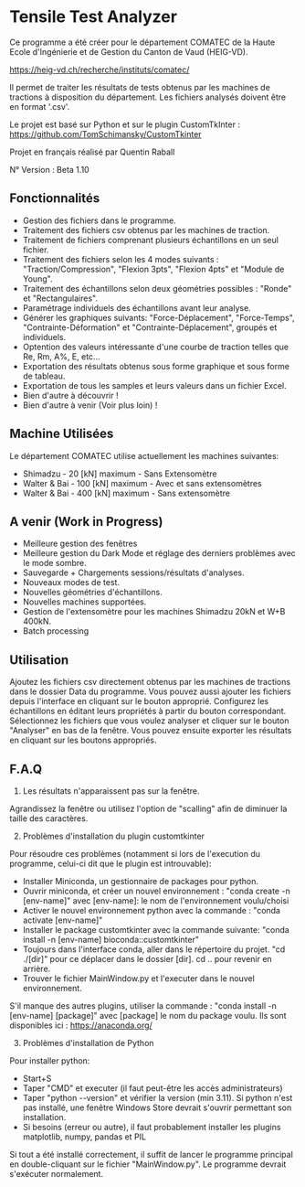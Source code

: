 # Tensile Test Analyzer

Ce programme a été créer pour le département COMATEC de la Haute Ecole d'Ingénierie et de Gestion du Canton de Vaud (HEIG-VD).

https://heig-vd.ch/recherche/instituts/comatec/

Il permet de traiter les résultats de tests obtenus par les machines de tractions à disposition du département.
Les fichiers analysés doivent être en format '.csv'. 

Le projet est basé sur Python et sur le plugin CustomTkInter : https://github.com/TomSchimansky/CustomTkinter

Projet en français réalisé par Quentin Raball

N° Version : Beta 1.10

## Fonctionnalités
- Gestion des fichiers dans le programme.
- Traitement des fichiers csv obtenus par les machines de traction.
- Traitement de fichiers comprenant plusieurs échantillons en un seul fichier.
- Traitement des fichiers selon les 4 modes suivants : "Traction/Compression", "Flexion 3pts", "Flexion 4pts" et "Module de Young".
- Traitement des échantillons selon deux géométries possibles : "Ronde" et "Rectangulaires".
- Paramétrage individuels des échantillons avant leur analyse.
- Générer les graphiques suivants: "Force-Déplacement", "Force-Temps", "Contrainte-Déformation" et "Contrainte-Déplacement", groupés et individuels.
- Optention des valeurs intéressante d'une courbe de traction telles que Re, Rm, A%, E, etc...
- Exportation des résultats obtenus sous forme graphique et sous forme de tableau.
- Exportation de tous les samples et leurs valeurs dans un fichier Excel.
- Bien d'autre à découvrir !
- Bien d'autre à venir (Voir plus loin) !


## Machine Utilisées
Le département COMATEC utilise actuellement les machines suivantes:
- Shimadzu - 20 [kN] maximum - Sans Extensomètre
- Walter & Bai - 100 [kN] maximum - Avec et sans extensomètres
- Walter & Bai - 400 [kN] maximum - Sans extensomètre


## A venir (Work in Progress)
- Meilleure gestion des fenêtres
- Meilleure gestion du Dark Mode et réglage des derniers problèmes avec le mode sombre.
- Sauvegarde + Chargements sessions/résultats d'analyses.
- Nouveaux modes de test.
- Nouvelles géométries d'échantillons.
- Nouvelles machines supportées.
- Gestion de l'extensomètre pour les machines Shimadzu 20kN et W+B 400kN.
- Batch processing

## Utilisation
Ajoutez les fichiers csv directement obtenus par les machines de tractions dans le dossier Data du programme.
Vous pouvez aussi ajouter les fichiers depuis l'interface en cliquant sur le bouton approprié.
Configurez les échantillons en éditant leurs propriétés à partir du bouton correspondant.
Sélectionnez les fichiers que vous voulez analyser et cliquer sur le bouton "Analyser" en bas de la fenêtre.
Vous pouvez ensuite exporter les résultats en cliquant sur les boutons appropriés.


## F.A.Q
1) Les résultats n'apparaissent pas sur la fenêtre.

Agrandissez la fenêtre ou utilisez l'option de "scalling" afin de diminuer la taille des caractères.

2) Problèmes d'installation du plugin customtkinter

Pour résoudre ces problèmes (notamment si lors de l'execution du programme, celui-ci dit que le plugin est introuvable):
- Installer Miniconda, un gestionnaire de packages pour python.
- Ouvrir miniconda, et créer un nouvel environnement : "conda create -n [env-name]" avec [env-name]: le nom de l'environnement voulu/choisi
- Activer le nouvel environnement python avec la commande : "conda activate [env-name]"
- Installer le package customtkinter avec la commande suivante: "conda install -n [env-name] bioconda::customtkinter"
- Toujours dans l'interface conda, aller dans le répertoire du projet. "cd ./[dir]" pour ce déplacer dans le dossier [dir]. cd .. pour revenir en arrière.
- Trouver le fichier MainWindow.py et l'executer dans le nouvel environnement.

S'il manque des autres plugins, utiliser la commande : "conda install -n [env-name] [package]" avec [package] le nom du package voulu. Ils sont disponibles ici : https://anaconda.org/

3) Problèmes d'installation de Python

Pour installer python:

- Start+S
- Taper "CMD" et executer (il faut peut-être les accès administrateurs)
- Taper "python --version" et vérifier la version (min 3.11). Si python n'est pas installé, une fenêtre Windows Store devrait s'ouvrir permettant son installation.
- Si besoins (erreur ou autre), il faut probablement installer les plugins matplotlib, numpy, pandas et PIL

Si tout a été installé correctement, il suffit de lancer le programme principal en double-cliquant sur le fichier "MainWindow.py". Le programme devrait s'exécuter normalement.
